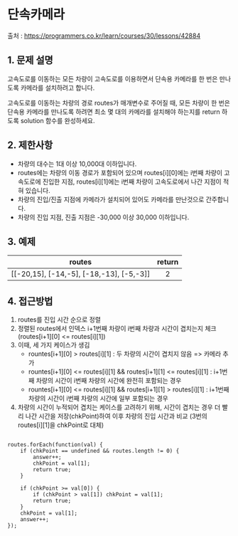 
단속카메라 
=========
출처 : https://programmers.co.kr/learn/courses/30/lessons/42884

## 1. 문제 설명

고속도로를 이동하는 모든 차량이 고속도로를 이용하면서 단속용 카메라를 한 번은 만나도록 카메라를 설치하려고 합니다.

고속도로를 이동하는 차량의 경로 routes가 매개변수로 주어질 때, 모든 차량이 한 번은 단속용 카메라를 만나도록 하려면 최소 몇 대의 카메라를 설치해야 하는지를 return 하도록 solution 함수를 완성하세요.

## 2. 제한사항

* 차량의 대수는 1대 이상 10,000대 이하입니다.
* routes에는 차량의 이동 경로가 포함되어 있으며 routes[i][0]에는 i번째 차량이 고속도로에 진입한 지점, routes[i][1]에는 i번째 차량이 고속도로에서 나간 지점이 적혀 있습니다.
* 차량의 진입/진출 지점에 카메라가 설치되어 있어도 카메라를 만난것으로 간주합니다.
* 차량의 진입 지점, 진출 지점은 -30,000 이상 30,000 이하입니다.

## 3. 예제
|routes|return|
|:------:|:------:|
|[[-20,15], [-14,-5], [-18,-13], [-5,-3]]|2|

## 4. 접근방법

1. routes를 진입 시간 순으로 정렬
2. 정렬된 routes에서 인덱스 i+1번째 차량이 i번째 차량과 시간이 겹치는지 체크 (routes[i+1][0] <= routes[i][1]) 
3. 이때, 세 가지 케이스가 생김
	* rountes[i+1][0] > routes[i][1] : 두 차량의 시간이 겹치지 않음 => 카메라 추가
	* rountes[i+1][0] <= routes[i][1] && routes[i+1][1] <= routes[i][1] : i+1번째 차량의 시간이 i번째 차량의 시간에 완전히 포함되는 경우
	* rountes[i+1][0] <= routes[i][1] && routes[i+1][1] > routes[i][1]  : i+1번째 차량의 시간이 i번째 차량의 시간에 일부 포함되는 경우
4. 차량의 시간이 누적되어 겹치는 케이스를 고려하기 위해, 시간이 겹치는 경우 더 빨리 나간 시간을 저장(chkPoint)하여 이후 차량의 진입 시간과 비교 (3번의 routes[i][1]을 chkPoint로 대체)

<pre>
<code>
routes.forEach(function(val) {
	if (chkPoint == undefined && routes.length != 0) {
		answer++;
		chkPoint = val[1]; 
		return true;
	}

	if (chkPoint >= val[0]) {
		if (chkPoint > val[1]) chkPoint = val[1];
		return true;
	}
	chkPoint = val[1];
	answer++;
});

</code>
</pre>
